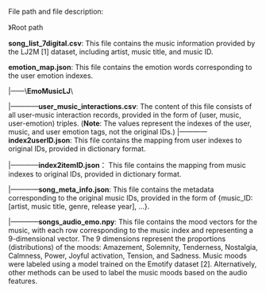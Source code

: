 File path and file description:

》Root path

**song_list_7digital.csv**:  This file contains the music information provided by the LJ2M [1] dataset, including artist, music title, and music ID.

**emotion_map.json**:  This file contains the emotion words corresponding to the user emotion indexes.

|——\\**EmoMusicLJ**\\

|————**user_music_interactions.csv**: The content of this file consists of all user-music interaction records, provided in the form of (user, music, user-emotion) triples. (**Note**: The values represent the indexes of the user, music, and user emotion tags, not the original IDs.)
	|————**index2userID.json**: This file contains the mapping from user indexes to original IDs, provided in dictionary format.

|————**index2itemID.json**： This file contains the mapping from music indexes to original IDs, provided in dictionary format.

|————**song_meta_info.json**:  This file contains the metadata corresponding to the original music IDs, provided in the form of {music_ID: [artist, music title, genre, release year], ...}.

|————**songs_audio_emo.npy**: This file contains the mood vectors for the music, with each row corresponding to the music index and representing a 9-dimensional vector. The 9 dimensions represent the proportions (distributions) of the moods: Amazement, Solemnity, Tenderness, Nostalgia, Calmness, Power, Joyful activation, Tension, and Sadness.     Music moods were labeled using a model trained on the Emotify dataset [2]. Alternatively, other methods can be used to label the music moods based on the audio features.

